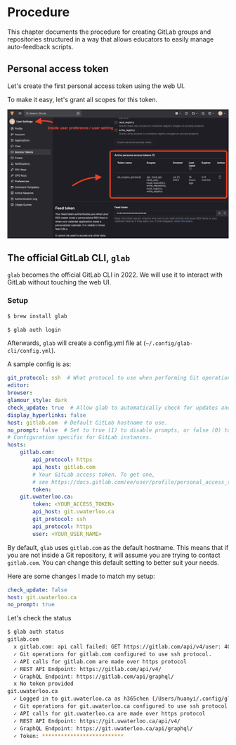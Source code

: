 # Procedure

This chapter documents the procedure for creating GitLab groups and repositories
structured in a way that allows educators to easily manage auto-feedback
scripts.

## Personal access token

Let's create the first personal access token using the web UI.

To make it easy, let's grant all scopes for this token.

![create personal access token](./figs/create_personal_access_token.png)

## The official GitLab CLI, `glab`

`glab` becomes the official GitLab CLI in 2022. We will use it to interact with
GitLab without touching the web UI.

### Setup

```bash
$ brew install glab
```

```bash
$ glab auth login
```

Afterwards, `glab` will create a config.yml file at (`~/.config/glab-cli/config.yml`).

A sample config is as:

```yaml
git_protocol: ssh  # What protocol to use when performing Git operations. Supported values: ssh, https.
editor:
browser:
glamour_style: dark
check_update: true  # Allow glab to automatically check for updates and notify you when there are new updates.
display_hyperlinks: false
host: gitlab.com  # Default GitLab hostname to use.
no_prompt: false  # Set to true (1) to disable prompts, or false (0) to enable them.
# Configuration specific for GitLab instances.
hosts:
    gitlab.com:
        api_protocol: https
        api_host: gitlab.com
        # Your GitLab access token. To get one,
        # see https://docs.gitlab.com/ee/user/profile/personal_access_tokens.html
        token:
    git.uwaterloo.ca:
        token: <YOUR_ACCESS_TOKEN>
        api_host: git.uwaterloo.ca
        git_protocol: ssh
        api_protocol: https
        user: <YOUR_USER_NAME>

```

By default, `glab` uses `gitlab.com` as the default hostname. This means that if
you are not inside a Git repository, it will assume you are trying to contact
`gitlab.com`. You can change this default setting to better suit your needs.

Here are some changes I made to match my setup:

```yaml
check_update: false
host: git.uwaterloo.ca
no_prompt: true
```

Let's check the status

```bash
$ glab auth status
gitlab.com
  x gitlab.com: api call failed: GET https://gitlab.com/api/v4/user: 401 {message: 401 Unauthorized}
  ✓ Git operations for gitlab.com configured to use ssh protocol.
  ✓ API calls for gitlab.com are made over https protocol
  ✓ REST API Endpoint: https://gitlab.com/api/v4/
  ✓ GraphQL Endpoint: https://gitlab.com/api/graphql/
  x No token provided
git.uwaterloo.ca
  ✓ Logged in to git.uwaterloo.ca as h365chen (/Users/huanyi/.config/glab-cli/config.yml)
  ✓ Git operations for git.uwaterloo.ca configured to use ssh protocol.
  ✓ API calls for git.uwaterloo.ca are made over https protocol
  ✓ REST API Endpoint: https://git.uwaterloo.ca/api/v4/
  ✓ GraphQL Endpoint: https://git.uwaterloo.ca/api/graphql/
  ✓ Token: **************************
```
